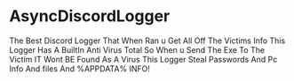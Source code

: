 # AsyncDiscordLogger
The Best Discord Logger That When Ran u Get All Off The Victims Info
This Logger Has A BuiltIn Anti Virus Total So When u Send The Exe To The Victim IT Wont BE Found As A Virus
This Logger Steal Passwords And Pc Info And files And %APPDATA% INFO!
